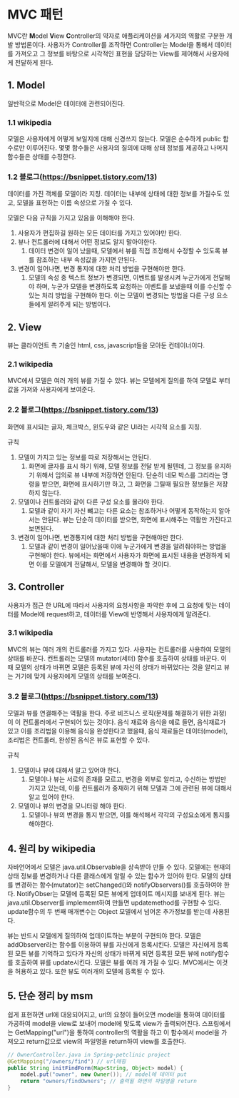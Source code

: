 # MVC 패턴

MVC란 **M**odel **V**iew **C**ontroller의 약자로 애플리케이션을 세가지의 역활로 구분한 개발 방법론이다. 사용자가 Controller를 조작하면 Controller는 Model을 통해서 데이터를 가져오고 그 정보를 바탕으로 시각적인 표현을 담당하는 View를 제어해서 사용자에게 전달하게 된다.

## 1. Model

일반적으로 Model은 데이터에 관련되어진다.

### 1.1 wikipedia

모델은 사용자에게 어떻게 보일지에 대해 신경쓰지 않는다. 모델은 순수하게 public 함수로만 이루어진다. 몇몇 함수들은 사용자의 질의에 대해 상태 정보를 제공하고 나머지 함수들은 상태를 수정한다.

### 1.2 블로그(https://bsnippet.tistory.com/13)

데이터를 가진 객체를 모델이라 지칭. 데이터는 내부에 상태에 대한 정보를 가질수도 있고, 모델을 표현하는 이름 속성으로 가질 수 있다.

모델은 다음 규칙을 가지고 있음을 이해해야 한다.

1. 사용자가 편집하길 원하는 모든 데이터를 가지고 있어야만 한다.
2. 뷰나 컨트롤러에 대해서 어떤 정보도 알지 말아야한다.
   1. 데이터 변경이 일어 났을때, 모델에서 뷰를 직접 조정해서 수정할 수 있도록 뷰를 참조하는 내부 속성값을 가지면 안된다.
3. 변경이 일어나면, 변경 통지에 대한 처리 방법을 구현해야만 한다.
   1. 모델의 속성 중 텍스트 정보가 변경되면, 이벤트를  발생시켜 누군가에게 전달해야 하며, 누군가 모델을 변경하도록 요청하는 이벤트를 보냈을때 이를 수신할 수 있는 처리 방법을 구현해야 한다. 이는 모델이 변경되는 방법을 다른 구성 요소들에게 알려주게 되는 방법이다.

## 2. View

뷰는 클라이언트 측 기술인 html, css, javascript들을 모아둔 컨테이너이다.

### 2.1 wikipedia

MVC에서 모델은 여러 개의 뷰를 가질 수 있다. 뷰는 모델에게 질의를 하여 모델로 부터 값을 가져와 사용자에게 보여준다.

### 2.2 블로그(https://bsnippet.tistory.com/13)

화면에 표시되는 글자, 체크박스, 윈도우와 같은 UI라는 시각적 요소를 지칭.

규칙

1. 모델이 가지고 있는 정보를 따로 저장해서는 안된다.
   1. 화면에 글자를 표시 하기 위해, 모델 정보를 전달 받게 될텐데, 그 정보를 유지하기 위해서 임의로 뷰 내부에 저장하면 안된다. 단순히 네모 박스를 그리라는 명령을 받으면, 화면에 표시하기만 하고, 그 화면을 그릴때 필요한 정보들은 저장하지 않는다.
2. 모델이나 컨트롤러와 같이 다른 구성 요소를 몰라야 한다.
   1. 모델과 같이 자기 자신 뺴고는 다른 요소는 참조하거나 어떻게 동작하는지 알아서는 안된다. 뷰는 단순히 데이터를 받으면, 화면에 표시해주는 역활만 가진다고 보면된다.
3. 변경이 일어나면, 변경통지에 대한 처리 방법을 구현해야만 한다.
   1. 모델과 같이 변경이 일어났을때 이에 누군가에게 변경을 알려줘야하는 방법을 구현해야 한다. 뷰에서는 화면에서 사용자가 화면에 표시된 내용을 변경하게 되면 이를 모델에게 전달해서, 모델을 변경해야 할 것이다.

## 3. Controller

사용자가 접근 한 URL에 따라서 사용자의 요청사항을 파악한 후에 그 요청에 맞는 데이터를 Model에 request하고, 데이터를 View에 반영해서 사용자에게 알려준다.

### 3.1 wikipedia

MVC의 뷰는 여러 개의 컨트롤러를 가지고 있다. 사용자는 컨트롤러를 사용하여 모델의 상태를 바꾼다. 컨트롤러는 모델의 mutator(세터) 함수를 호출하여 상태를 바꾼다. 이때 모델의 상태가 바뀌면 모델은 등록된 뷰에 자신의 상태가 바뀌었다는 것을 알리고 뷰는 거기에 맞게 사용자에게 모델의 상태를 보여준다.

### 3.2 블로그(https://bsnippet.tistory.com/13)

모델과 뷰를 연결해주는 역활을 한다. 주로 비즈니스 로직(문제를 해결하기 위한 과정)이 이 컨트롤러에서 구현되어 있는 것이다. 음식 재료와 음식을 예로 들면, 음식재료가 있고 이를 조리법을 이용해 음식을 완성한다고 했을때, 음식 재료들은 데이터(model), 조리법은 컨트롤러, 완성된 음식은 뷰로 표현할 수 있다.

규칙

1. 모델이나 뷰에 대해서 알고 있어야 한다.
   1. 모델이나 뷰는 서로의 존재를 모르고, 변경을 외부로 알리고, 수신하는 방법만 가지고 있는데, 이를 컨트롤러가 중재하기 위해 모델과 그에 관련된 뷰에 대해서 알고 있어야 한다.
2. 모델이나 뷰의 변경을 모니터링 해야 한다.
   1. 모델이나 뷰의 변경을 통지 받으면, 이를 해석해서 각각의 구성요소에게 통지를 해야한다.

## 4. 원리 by wikipedia

자바언어에서 모델은 java.util.Observable을 상속받아 만들 수 있다. 모델에는 현재의 상태 정보를 변경하거나 다른 클래스에게 알릴 수 있는 함수가 있어야 한다. 모델의 상태를 변경하는 함수(mutator)는 setChanged()와 notifyObservers()를 호출하여야 한다. NotifyObser는 모델에 등록된 모든 뷰에게 업데이트 메시지를 보내게 된다. 뷰는 java.util.Observer를 implememt하여 만들면 updatemethod를 구현할 수 있다. update함수의 두 번째 매개변수는 Object 모델에서 넘어온 추가정보를 받는데 사용된다.

뷰는 반드시 모델에게 질의하여 업데이트하는 부분이 구현되야 한다. 모델은 addObserver라는 함수를 이용하여 뷰를 자신에게 등록시킨다. 모델은 자신에게 등록된 모든 뷰를 기억하고 있다가 자신의 상태가 바뀌게 되면 등록된 모든 뷰에 notify함수를 호출하여 뷰를 update시킨다. 모델은 뷰를 여러 개 가질 수 있다. MVC에서는 이것을 허용하고 있다. 또한 뷰도 여러개의 모델에 등록될 수 있다.

## 5. 단순 정리 by msm

쉽게 표현하면 url에 대응되어지고, url의 요청이 들어오면 model을 통하여 데이터를 가공하여 model을 view로 보내어 model에 맞도록 view가 출력되어진다.
스프링에서는 GetMapping("url")을 통하여 controller의 역활을 하고 이 함수에서 model을 가져오고 return값으로 view의 파일명을 return하여 view를 호출한다.

```java
// OwnerController.java in Spring-petclinic project
@GetMapping("/owners/find") // url매핑
public String initFindForm(Map<String, Object> model) {
    model.put("owner", new Owner()); // model에 데이터 put
    return "owners/findOwners"; // 출력될 화면의 파일명을 return
}
```
